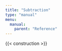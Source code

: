 ```yaml
---
title: "Subtraction"
type: "manual"
menu:
  manual:
    parent: "Reference"
---
```


{{< construction >}}
